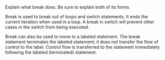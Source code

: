 Explain what break does. Be sure to explain both of its forms.

Break is used to break out of loops and switch statements. It ends the current iteration when used in a loop. A break in switch will prevent other cases in the switch from being executed.

Break can also be used to move to a labeled statement. The break statement terminates the labeled statement; it does not transfer the flow of control to the label. Control flow is transferred to the statement immediately following the labeled (terminated) statement.
